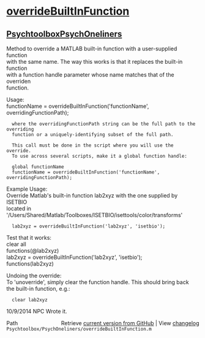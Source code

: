 # [overrideBuiltInFunction](overrideBuiltInFunction)
## [Psychtoolbox](Psychtoolbox)[PsychOneliners](PsychOneliners)

Method to override a MATLAB built-in function with a user-supplied function   
with the same name. The way this works is that it replaces the built-in function  
with a function handle parameter whose name matches that of the overriden  
function.  
  
Usage:  
      functionName = overrideBuiltInFunction('functionName', overridingFunctionPath);  
  
      where the overridingFunctionPath string can be the full path to the overriding  
      function or a uniquely-identifying subset of the full path.  
  
      This call must be done in the script where you will use the override.   
      To use across several scripts, make it a global function handle:  
  
      global functionName  
      functionName = overrideBuiltInFunction('functionName', overridingFunctionPath);  
  
Example Usage:   
      Override Matlab's built-in function lab2xyz with the one supplied by ISETBIO  
      located in '/Users/Shared/Matlab/Toolboxes/ISETBIO/isettools/color/transforms'  
  
      lab2xyz = overrideBuiltInFunction('lab2xyz', 'isetbio');  
  
Test that it works:  
      clear all  
      functions(@lab2xyz)  
      lab2xyz = overrideBuiltInFunction('lab2xyz', 'isetbio');  
      functions(lab2xyz)  
  
Undoing the override:  
      To 'unoverride', simply clear the function handle. This should bring back  
      the built-in function, e.g.:  
  
      clear lab2xyz  
  
  
10/9/2014   NPC  Wrote it.  
  




<div class="code_header" style="text-align:right;">
  <span style="float:left;">Path&nbsp;&nbsp;</span> <span class="counter">Retrieve <a href=
  "https://raw.github.com/Psychtoolbox-3/Psychtoolbox-3/beta/Psychtoolbox/PsychOneliners/overrideBuiltInFunction.m">current version from GitHub</a> | View <a href=
  "https://github.com/Psychtoolbox-3/Psychtoolbox-3/commits/beta/Psychtoolbox/PsychOneliners/overrideBuiltInFunction.m">changelog</a></span>
</div>
<div class="code">
  <code>Psychtoolbox/PsychOneliners/overrideBuiltInFunction.m</code>
</div>

